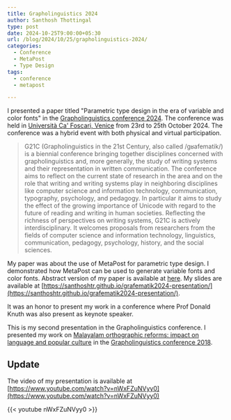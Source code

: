 ```yaml
---
title: Grapholinguistics 2024
author: Santhosh Thottingal
type: post
date: 2024-10-25T9:00:00+05:30
url: /blog/2024/10/25/grapholinguistics-2024/
categories:
  - Conference
  - MetaPost
  - Type Design
tags:
  - conference
  - metapost

---
```


I presented a paper titled "Parametric type design in the era of variable and color fonts" in the [Grapholinguistics conference 2024](https://grafematik2024.sciencesconf.org/). The conference was held in [
Università Ca' Foscari, Venice](https://www.uantwerpen.be/en/) from 23rd to 25th October 2024. The conference was a hybrid event with both physical and virtual participation.

> G21C (Grapholinguistics in the 21st Century, also called /gʁafematik/) is a biennial conference bringing together disciplines concerned with grapholinguistics and, more generally, the study of writing systems and their representation in written communication. The conference aims to reflect on the current state of research in the area and on the role that writing and writing systems play in neighboring disciplines like computer science and information technology, communication, typography, psychology, and pedagogy. In particular it aims to study the effect of the growing importance of Unicode with regard to the future of reading and writing in human societies. Reflecting the richness of perspectives on writing systems, G21C is actively interdisciplinary. It welcomes proposals from researchers from the fields of computer science and information technology, linguistics, communication, pedagogy, psychology, history, and the social sciences.

My paper was about the use of MetaPost for parametric type design. I demonstrated how MetaPost can be used to generate variable fonts and color fonts. Abstract version of my paper is available at [here](/documents/grafematik-paper-2024.pdf). My slides are available at [https://santhoshtr.github.io/grafematik2024-presentation/](https://santhoshtr.github.io/grafematik2024-presentation/).

<wiki-article article="MetaPost" language="en"></wiki-article>

It was an honor to present my work in a conference where Prof Donald Knuth was also present as keynote speaker.

<wiki-article article="Donald Knuth" language="en"></wiki-article>

This is my second presentation in the Grapholinguistics conference. I presented my work on [Malayalam orthographic reforms: impact on language and popular culture](https://thottingal.in/blog/2018/06/21/grafematik-2018/) in the [Grapholinguistics conference 2018](http://conferences.telecom-bretagne.eu/grafematik/).

## Update

The video of my presentation is available at [https://www.youtube.com/watch?v=nWxFZuNVyy0](https://www.youtube.com/watch?v=nWxFZuNVyy0)

{{< youtube  nWxFZuNVyy0 >}}
